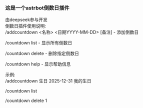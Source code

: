 ### 这是一个astrbot倒数日插件  
由deepseek参与开发   
倒数日插件使用说明:  
/addcountdown <名称> <日期YYYY-MM-DD> [备注] - 添加倒数日

/countdown list - 显示所有倒数日  

/countdown delete <ID> - 删除指定倒数日   

/countdown help - 显示帮助信息  


示例:  
/addcountdown 生日 2025-12-31 我的生日  

/countdown list  

/countdown delete 1   

